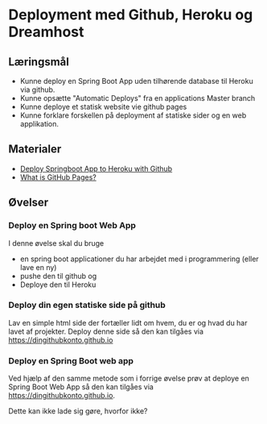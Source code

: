 
<script src="https://code.jquery.com/jquery-3.2.1.min.js"></script>
<script src="script.js"></script>

# Deployment med Github, Heroku og Dreamhost

## Læringsmål
* Kunne deploy en Spring Boot App uden tilhørende database til Heroku via github. 
* Kunne opsætte "Automatic Deploys" fra en applications Master branch
* Kunne deploye et statisk website vie github pages
* Kunne forklare forskellen på deployment af statiske sider og en web applikation. 

## Materialer
* [Deploy Springboot App to Heroku with Github](https://dev.to/kristijanfistrek/deploy-springboot-app-to-heroku-with-github-27ij)
* [What is GitHub Pages?](https://pages.github.com/)

## Øvelser

### Deploy en Spring boot Web App
I denne øvelse skal du bruge 
* en spring boot applicationer du har arbejdet med i programmering (eller lave en ny) 
* pushe den til github og 
* Deploye den til Heroku

### Deploy din egen statiske side på github
Lav en simple html side der fortæller lidt om hvem, du er og hvad du har lavet af projekter.
Deploy denne side så den kan tilgåes via https://dingithubkonto.github.io 

### Deploy en Spring Boot web app
Ved hjælp af den samme metode som i forrige øvelse prøv at deploye en Spring Boot Web App så den kan tilgåes via https://dingithubkonto.github.io.  

Dette kan ikke lade sig gøre, hvorfor ikke? 




